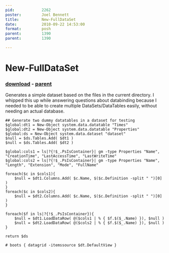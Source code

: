 ```yaml
---
pid:            2262
poster:         Joel Bennett
title:          New-FullDataSet
date:           2010-09-22 14:53:00
format:         posh
parent:         1390
parent:         1390

---
```


# New-FullDataSet

### [download](2262.ps1) - [parent](1390.md)

Generates a simple dataset based on the files in the current directory.  I whipped this up while answering questions about databinding because I needed to be able to create multiple DataSets/DataTables easily, without needing an actual database.

```posh
## Generate two dummy datatables in a dataset for testing
$global:dt1 = New-Object system.data.datatable "Times"
$global:dt2 = New-Object system.data.datatable "Properties"
$global:ds = New-Object system.data.dataset "dataset"
$null = $ds.Tables.Add( $dt1 )
$null = $ds.Tables.Add( $dt2 )

$global:cols1 = ls|?{!$_.PsIsContainer}| gm -type Properties "Name", "CreationTime", "LastAccessTime", "LastWriteTime"
$global:cols2 = ls|?{!$_.PsIsContainer}| gm -type Properties "Name", "Length", "Extension", "Mode", "FullName"

foreach($c in $cols1){
	$null = $dt1.Columns.Add( $c.Name, $($c.Definition -split " ")[0] )
}
foreach($c in $cols2){
	$null = $dt2.Columns.Add( $c.Name, $($c.Definition -split " ")[0] )
}

foreach($f in ls|?{!$_.PsIsContainer}){ 
	$null = $dt1.LoadDataRow( @($cols1 | % { $f.$($_.Name) }), $null )
	$null = $dt2.LoadDataRow( @($cols2 | % { $f.$($_.Name) }), $null )
}

return $ds

# boots { datagrid -itemssource $dt.DefaultView }
```
